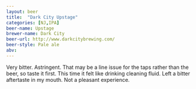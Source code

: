 ```yaml
---
layout: beer
title:  "Dark City Upstage"
categories: [NJ,IPA]
beer-name: Upstage
brewer-name: Dark City
beer-url: http://www.darkcitybrewing.com/
beer-style: Pale ale
abv:
---
```


Very bitter. Astringent. That may be a line issue for the taps rather than the beer, so taste it first. This time it felt like drinking cleaning fluid. Left a bitter aftertaste in my mouth. Not a pleasant experience.
